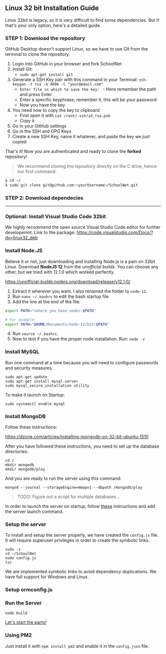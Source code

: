 ## Linux 32 bit Installation Guide

Linux 32bit is legacy, so it is very difficult to find some dependencies. But if that's your only option, here's a detailed guide.

### STEP 1: Download the repository

GitHub Desktop doesn't support Linux, so we have to use Git from the terminal to clone the repository.

1. Login into GitHub in your browser and fork SchoolNet
2. Install Git:
    - `sudo apt-get install git`
3. Generate a SSH Key pair with this command in your Terminal:
  `ssh-keygen -t rsa -b 4096 -C "your@email.com"`
    - `Enter file in which to save the key: ` - Here remember the path and press Enter
    - Enter a specific keyphrase, remember it, this will be your password
    - Now you have the key
4. You need now to copy the key to clipboard
    - First open it with `cat /root/.ssh/id_rsa.pub`
    - Copy it
5. Go in your GitHub settings
6. Go in the SSH and GPG Keys
7. Create a new SSH Key, name it whatever, and paste the key we just copied

That's it! Now you are authenticated and ready to clone the **forked** repository!
> We recommend cloning the repository directly on the C drive, hence our first command:

```sh
$ cd ~/
$ sudo git clone git@github.com:<yourUsername>/SchoolNet.git
```

### STEP 2: Download dependecies
---

### Optional: Install Visual Studio Code 32bit

We highly recommend the open source Visual Studio Code editor for further developemnt. Link to the package: https://code.visualstudio.com/Docs/?dv=linux32_deb

### Install Node.JS

Believe it or not, just downloading and installing Node.js is a pain on 32bit Linux. Download **NodeJS 12** from the *unofficial builds*. You can choose any other, but we tried with 12.1.0 which worked perfectly.

https://unofficial-builds.nodejs.org/download/release/v12.1.0/

1. Extract it wherever you want. I also renamed the folder to `node-12`.
2. Run `nano ~/.bashrc` to edit the bash startup file
3. Add the line at the end of the file:

```bash
export PATH="<where you have node>:$PATH"

# For example:
export PATH="$HOME/Documents/node-12/bin:$PATH"
```

4. Run `source ~/.bashrc`.
5. Now to test if you have the proper node installation. Run: `node -v`

### Install MySQL

Run one command at a time because you will need to configure passwords and security measures.

```properties
sudo apt-get update
sudo apt-get install mysql-server
sudo mysql_secure_installation utility
```

To make it launch on Startup:
```properties
sudo systemctl enable mysql
```

### Install MongoDB

Follow these instructions:

https://dzone.com/articles/installing-mongodb-on-32-bit-ubuntu-1510

After you have followed these instructions, you need to set up the database directories:

```properties
cd /
mkdir mongodb
mkdir mongodb/play
```

And you are ready to run the server using this command:

```
mongod --journal --storageEngine=mmapv1 --dbpath /mongodb/play
```

> TODO: Figure out a script for multiple databases...

In order to launch the server on startup, follow [these](https://github.com/mitkonikov/SchoolNet/blob/master/documentation/install/StartupScript.md) instructions and add the server launch command.

### Setup the server

To install and setup the server properly, we have created the `config.js` file. It will require superuser privileges in order to create the symbolic links.

```properties
sudo -s
cd ~/SchoolNet
node config.js
tsc
```

We are implemented symbolic links to avoid dependency duplications. We have full support for Windows and Linux.

### Setup ormconfig.js

### Run the Server

```properties
node build
```

[Let's start the party!](github.com/mitkonikov/SchoolNet)

### Using PM2

Just install it with `npm install pm2` and enable it in the `config.json` file.